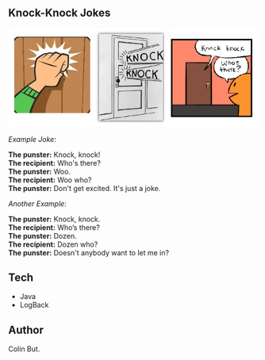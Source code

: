 ## Knock-Knock Jokes

![Image of Knock Knock](src/main/resources/etc/knock-knock.png)

_Example Joke:_

**The punster:** Knock, knock!    
**The recipient:** Who's there?     
**The punster:** Woo.    
**The recipient:** Woo who?    
**The punster:** Don't get excited. It's just a joke.     

_Another Example:_

**The punster:** Knock, knock.    
**The recipient:** Who’s there?    
**The punster:** Dozen.    
**The recipient:** Dozen who?    
**The punster:** Doesn't anybody want to let me in?    

## Tech

- Java
- LogBack

## Author

Colin But.
